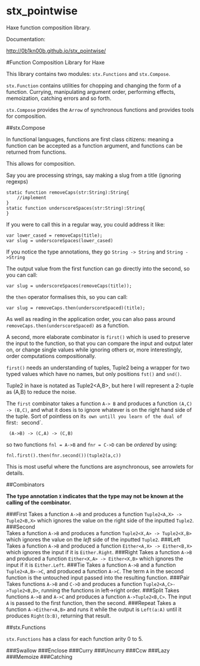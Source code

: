 stx_pointwise
=============

Haxe function composition library.

Documentation:

http://0b1kn00b.github.io/stx_pointwise/

#Function Composition Library for Haxe

This library contains two modules: `stx.Functions` and `stx.Compose`.

`stx.Function` contains utilities for chopping and changing the form of a function. Currying, manipulating argument order, performing effects, memoization, catching errors and so forth.

`stx.Compose` provides the `Arrow` of synchronous functions and provides tools for composition.

##stx.Compose

In functional languages, functions are first class citizens: meaning a function can be accepted as a  function argument, and functions can be returned from functions.

This allows for composition.

Say you are processing strings, say making a slug from a title (ignoring regexps)

    static function removeCaps(str:String):String{
        //implement
    }
    static function underscoreSpaces(str:String):String{
    }

If you were to call this in a regular way, you could address it like:

    var lower_cased = removeCaps(title);
    var slug = underscoreSpaces(lower_cased)

If you notice the type annotations, they go `String -> String` and `String ->String`

The output value from the first function can go directly into the second, so you can call:

    var slug = underscoreSpaces(removeCaps(title));

the `then` operator formalises this, so you can call:

    var slug = removeCaps.then(underscoreSpaced)(title);

As well as reading in the application order, you can also pass around `removeCaps.then(underscoreSpaced)` as a function.

A second, more elaborate combinator is `first()` which is used to preserve the input to the function, so that you can compare the input and output later on, or change single values while ignoring others or, more interestingly, order computations compositionally.

`first()` needs an understanding of tuples, Tuple2 being a wrapper for two typed values which have no names, but only positions `fst()` and `snd()`.

Tuple2 in haxe is notated as Tuple2<A,B>, but here I will represent a 2-tuple as (A,B) to reduce the noise.

The `first` combinator takes a function `A-> B` and produces a function `(A,C) -> (B,C)`, and what it does is to ignore whatever is on the right hand side of the tuple. Sort of pointless on it`s own untill you learn of the dual of `first`: `second`.

     (A->B) -> (C,A) -> (C,B)

so two functions `fnl = A->B` and `fnr = C->D` can be *ordered* by using:

    fnl.first().then(fnr.second())(tuple2(a,c))

This is most useful where the functions are asynchronous, see arrowlets for details.

##Combinators

**The type annotation `X` indicates that the type may not be known at the calling of the combinator.**

###First
  Takes a function `A->B` and produces a function `Tuple2<A,X> -> Tuple2<B,X>` which ignores the value on the right side of the inputted `Tuple2`.
###Second      
  Takes a function `A->B` and produces a function `Tuple2<X,A> -> Tuple2<X,B>` which ignores the value on the *left* side of the inputted `Tuple2`.
###Left
   Takes a function `A->B` and produced a function `Either<A,X> -> Either<B,X>` which ignores the input if it is `Either.Right`.
###Right
   Takes a function `A->B` and produced a function `Either<X,A> -> Either<X,B>` which ignores the input if it is `Either.Left`.
###Tie
  Takes a function `A->B` and a function `Tuple2<A,B>->C`, and produced a function `A->C`. The term `A` in the second function is the untouched input passed into the resulting function.
###Pair
  Takes functions `A->B` and `C->D` and produces a function `Tuple2<A,C>->Tuple2<B,D>`, running the functions in left->right order.
###Split
   Takes functions `A->B` and `A->C` and produces a function `A->Tuple2<B,C>`. The input `A` is passed to the first function, then the second.
###Repeat
  Takes a function `A->Either<A,B>` and runs it while the output is `Left(a:A)` until it produces `Right(b:B)`, returning that result.

##stx.Functions

`stx.Functions` has a class for each function arity 0 to 5.  

###Swallow
###Enclose
###Curry
###Uncurry
###Ccw
###Lazy
###Memoize
###Catching
